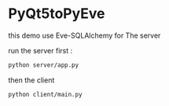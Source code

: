 # PyQt5toPyEve

this demo use Eve-SQLAlchemy for The server

run the server first :
```bash
python server/app.py
```

then the client
```bash
python client/main.py
```

